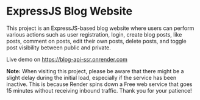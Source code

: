 # ExpressJS Blog Website

This project is an ExpressJS-based blog website where users can perform various actions such as user registration, login, create blog posts, like posts, comment on posts, edit their own posts, delete posts, and toggle post visibility between public and private.

Live demo on https://blog-api-ssr.onrender.com

**Note:** When visiting this project, please be aware that there might be a slight delay during the initial load, especially if the service has been inactive. This is because Render spins down a Free web service that goes 15 minutes without receiving inbound traffic. Thank you for your patience!

